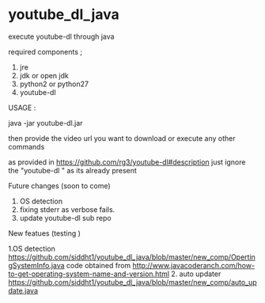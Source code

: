 # youtube_dl_java
execute youtube-dl through java

required components ;

1. jre 
2. jdk or open jdk
3. python2 or python27
4. youtube-dl


USAGE :

java -jar youtube-dl.jar

then provide the video url you want to download 
or execute any other commands 

as provided in
https://github.com/rg3/youtube-dl#description
just ignore the "youtube-dl " as its already present 


Future changes (soon to come)

1. OS detection
2. fixing stderr as verbose fails.
3. update youtube-dl sub repo

New featues (testing )

1.OS detection   https://github.com/siddht1/youtube_dl_java/blob/master/new_comp/OpertingSystemInfo.java
code obtained from   http://www.javacoderanch.com/how-to-get-operating-system-name-and-version.html
2. auto updater     https://github.com/siddht1/youtube_dl_java/blob/master/new_comp/auto_update.java
